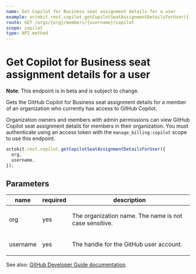 ```yaml
---
name: Get Copilot for Business seat assignment details for a user
example: octokit.rest.copilot.getCopilotSeatAssignmentDetailsForUser({ org, username })
route: GET /orgs/{org}/members/{username}/copilot
scope: copilot
type: API method
---
```


# Get Copilot for Business seat assignment details for a user

**Note**: This endpoint is in beta and is subject to change.

Gets the GitHub Copilot for Business seat assignment details for a member of an organization who currently has access to GitHub Copilot.

Organization owners and members with admin permissions can view GitHub Copilot seat assignment details for members in their organization. You must authenticate using an access token with the `manage_billing:copilot` scope to use this endpoint.

```js
octokit.rest.copilot.getCopilotSeatAssignmentDetailsForUser({
  org,
  username,
});
```

## Parameters

<table>
  <thead>
    <tr>
      <th>name</th>
      <th>required</th>
      <th>description</th>
    </tr>
  </thead>
  <tbody>
    <tr><td>org</td><td>yes</td><td>

The organization name. The name is not case sensitive.

</td></tr>
<tr><td>username</td><td>yes</td><td>

The handle for the GitHub user account.

</td></tr>
  </tbody>
</table>

See also: [GitHub Developer Guide documentation](https://docs.github.com/rest/copilot/copilot-for-business#get-copilot-for-business-seat-assignment-details-for-a-user).
